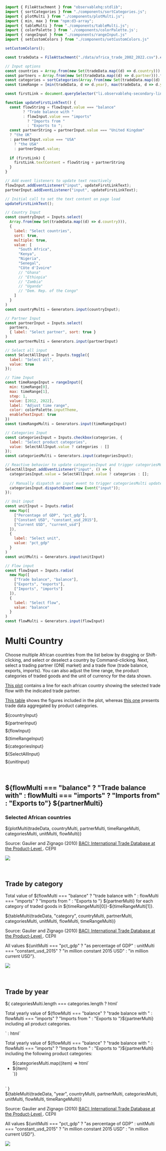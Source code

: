 ```js 
import { FileAttachment } from "observablehq:stdlib";
import { sortCategories } from "./components/sortCategories.js";
import { plotMulti } from "./components/plotMulti.js";
import { min, max } from "npm:d3-array";
import { tableMulti } from "./components/tableMulti.js";
import { colorPalette } from './components/colorPalette.js';
import { rangeInput } from "./components/rangeInput.js"
import { setCustomColors } from "./components/setCustomColors.js"
```

```js 
setCustomColors();
```

```js 
const tradeData = FileAttachment("./data/africa_trade_2002_2022.csv").csv({typed:true});
```

```js 
// Input options
const countries = Array.from(new Set(tradeData.map((d) => d.country))).filter((item) => item !== null && item !== "");
const partners = Array.from(new Set(tradeData.map((d) => d.partner))).filter((item) => item !== null && item !== "");
const categories = sortCategories(Array.from(new Set(tradeData.map((d) => d.category))).filter((item) => item !== null && item !== ""));
const timeRange = [min(tradeData, d => d.year), max(tradeData, d => d.year)];
```

```js
const firstLink = document.querySelector("li.observablehq-secondary-link a");

function updateFirstLinkText() {
  const flowString = flowInput.value === "balance" 
        ? "Trade balance with "
        : flowInput.value === "imports" 
          ? "Imports from " 
          : "Exports to ";
  const partnerString = partnerInput.value === "United Kingdom"
  ? "the UK"
  : partnerInput.value === "USA"
    ? "the USA"
    : partnerInput.value;
  
  if (firstLink) {
    firstLink.textContent = flowString + partnerString
  }
}

// Add event listeners to update text reactively
flowInput.addEventListener("input", updateFirstLinkText);
partnerInput.addEventListener("input", updateFirstLinkText);

// Initial call to set the text content on page load
updateFirstLinkText();
```

```js
// Country Input
const countryInput = Inputs.select(
  Array.from(new Set(tradeData.map((d) => d.country))),
  {
    label: "Select countries",
    sort: true,
    multiple: true,
    value: [
      "South Africa",
      "Kenya",
      "Nigeria",
      "Senegal",
      "Côte d'Ivoire"
      // "Ghana"
      // "Ethiopia"
      // "Zambia"
      // "Uganda"
      // "Dem. Rep. of the Congo"
    ]
  }
)
const countryMulti = Generators.input(countryInput);

// Partner Input
const partnerInput = Inputs.select(
  partners,
  { label: "Select partner", sort: true }
)
const partnerMulti = Generators.input(partnerInput)

// Select all input
const SelectAllInput = Inputs.toggle({
  label: "Select all",
  value: true
});

// Time Input
const timeRangeInput = rangeInput({
  min: timeRange[0],
  max: timeRange[1],
  step: 1,
  value: [2012, 2022],
  label: "Adjust time range",
  color: colorPalette.inputTheme,
  enableTextInput: true
})
const timeRangeMulti = Generators.input(timeRangeInput)

// Categories Input
const categoriesInput = Inputs.checkbox(categories, {
  label: "Select product categories",
  value: SelectAllInput.value ? categories : []
});
const categoriesMulti = Generators.input(categoriesInput);

// Reactive behavior to update categoriesInput and trigger categoriesMulti when SelectAllInput changes
SelectAllInput.addEventListener("input", () => {
  categoriesInput.value = SelectAllInput.value ? categories : [];
  
  // Manually dispatch an input event to trigger categoriesMulti update
  categoriesInput.dispatchEvent(new Event("input"));
});

// Unit input
const unitInput = Inputs.radio(
  new Map([
    ["Percentage of GDP", "pct_gdp"],
    ["Constant USD", "constant_usd_2015"],
    ["Current USD", "current_usd"]
  ]),
  {
    label: "Select unit",
    value: "pct_gdp"
  }
)
const unitMulti = Generators.input(unitInput)

// Flow input
const flowInput = Inputs.radio(
  new Map([
    ["Trade balance", "balance"],
    ["Exports", "exports"],
    ["Imports", "imports"]
  ]),
  {
    label: "Select flow",
    value: "balance"
  }
)
const flowMulti = Generators.input(flowInput)
```

<h1>
    Multi Country
</h1>

<p class="normal-text">
    Choose multiple African countries from the list below by dragging or Shift-clicking, and select or deselect a country by Command-clicking. Next, select a trading partner (ONE market) and a trade flow (trade balance, exports, imports). You can also adjust the time range, the product categories of traded goods and the unit of currency for the data shown.
</p>

<p class="normal-text">
    <a href="#trade-plot">This plot</a> contains a line for each african country showing the selected trade flow with the indicated trade partner.
</p>

<p class="normal-text">
    <a href="#trade-by-year">This table</a> shows the figures included in the plot, whereas <a href="#trade-by-category">this one</a> presents trade data aggregated by product categories.
</p>

<div class="card" style="display: grid; gap: 0.5rem;">
  <div>${countryInput}</div>
  <div>${partnerInput}</div>
  <div>${flowInput}</div>
  <div>${timeRangeInput}</div>
  <div>${categoriesInput}</div>
  <div>${SelectAllInput}</div>
  <div>${unitInput}</div>
</div>

<br>
<br>

<div class="viz-container">
    <div class="top-panel">
        <h2 class="plot-title" id="trade-plot"> 
            ${flowMulti === "balance" ? "Trade balance with" : flowMulti === "imports" ? "Imports from" : "Exports to"} ${partnerMulti}
        </h2>
        <h3 class="plot-subtitle">
            Selected African countries
        </h3>
    </div>
    <div>
        ${plotMulti(tradeData, countryMulti, partnerMulti, timeRangeMulti, categoriesMulti, unitMulti, flowMulti)}
    </div>
    <div class="bottom-panel">
      <div class="text-section">
        <p class="plot-source">
            Source: Gaulier and Zignago (2010) 
            <a href="https://cepii.fr/CEPII/en/bdd_modele/bdd_modele_item.asp?id=37" target="_blank" rel="noopener noreferrer">
                BACI: International Trade Database at the Product-Level
            </a>
            . CEPII
        </p>
      </div>
      <div class="logo-section">
        <img src="ONE-logo-black.png"/>
      </div>
    </div>
</div>

<br>
<br>

<div class="viz-container">
    <div class="top-panel">
        <h2 class="section-header" id="trade-by-category">
            Trade by category
        </h2>
        <p class="normal-text">
            Total value of 
            <span class="bold-text">${flowMulti === "balance" ? "trade balance with " : flowMulti === "imports" ? "Imports from " : "Exports to "}</span> 
            <span class="bold-text">${partnerMulti}</span> for each category of traded goods in 
            <span class="bold-text">${timeRangeMulti[0]}-${timeRangeMulti[1]}</span>.
        </p>
    </div>
    <div>
        ${tableMulti(tradeData, "category", countryMulti, partnerMulti, categoriesMulti, unitMulti, flowMulti, timeRangeMulti)}
    </div>
    <div class="bottom-panel">
      <div class="text-section">
        <p class="plot-source">
            Source: Gaulier and Zignago (2010) 
            <a href="https://cepii.fr/CEPII/en/bdd_modele/bdd_modele_item.asp?id=37" target="_blank" rel="noopener noreferrer">
                BACI: International Trade Database at the Product-Level
            </a>
            . CEPII
        </p>
        <p class="plot-note">All values ${unitMulti === "pct_gdp" ? "as percentage of GDP" : unitMulti === "constant_usd_2015" ? "in million constant 2015 USD" : "in million current USD"}.</p>
      </div>
      <div class="logo-section">
        <img src="ONE-logo-black.png"/>
      </div>
    </div>
</div>

<br>
<br>

<div class="viz-container">
    <div class="top-panel">
        <h2 class="section-header" id="trade-by-year">
            Trade by year
        </h2>
        ${
            categoriesMulti.length === categories.length
            ? html`<p class="normal-text">Total yearly value of <span class="bold-text">${flowMulti === "balance" ? "trade balance with " : flowMulti === "imports" ? "Imports from " : "Exports to "}${partnerMulti}</span> including <span class="bold-text">all product categories</span>.</p>`
            : html`<p class="normal-text">Total yearly value of <span class="bold-text">${flowMulti === "balance" ? "trade balance with " : flowMulti === "imports" ? "Imports from " : "Exports to "}${partnerMulti}</span> including the following product categories:</p><ul>${categoriesMulti.map((item) => html`<li>${item}</li>`)}</ul><br>`
        }
    </div>
    <div>
        ${tableMulti(tradeData, "year", countryMulti, partnerMulti, categoriesMulti, unitMulti, flowMulti, timeRangeMulti)}
    </div>
    <div class="bottom-panel">
      <div class="text-section">
        <p class="plot-source">
            Source: Gaulier and Zignago (2010) 
            <a href="https://cepii.fr/CEPII/en/bdd_modele/bdd_modele_item.asp?id=37" target="_blank" rel="noopener noreferrer">
                BACI: International Trade Database at the Product-Level
            </a>
            . CEPII
        </p>
        <p class="plot-note">All values ${unitMulti === "pct_gdp" ? "as percentage of GDP" : unitMulti === "constant_usd_2015" ? "in million constant 2015 USD" : "in million current USD"}.</p>
      </div>
      <div class="logo-section">
        <img src="ONE-logo-black.png"/>
      </div>
    </div>
</div>